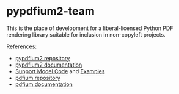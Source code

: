 <!-- SPDX-FileCopyrightText: 2022 geisserml <geisserml@gmail.com> -->
<!-- SPDX-License-Identifier: CC-BY-4.0 -->

# pypdfium2-team

This is the place of development for a liberal-licensed Python PDF rendering library suitable for inclusion in non-copyleft projects.

References:
* [pypdfium2 repository](https://github.com/pypdfium2-team/pypdfium2)
* [pypdfium2 documentation](https://pypdfium2.readthedocs.io/en/stable/)
* [Support Model Code](https://github.com/pypdfium2-team/pypdfium2/tree/main/src/pypdfium2/_helpers) and [Examples](https://github.com/pypdfium2-team/pypdfium2/tree/main/examples)
* [pdfium repository](https://pdfium.googlesource.com/pdfium/+/refs/heads/main)
* [pdfium documentation](https://developers.foxit.com/resources/pdf-sdk/c_api_reference_pdfium/group___f_p_d_f_i_u_m.html)
